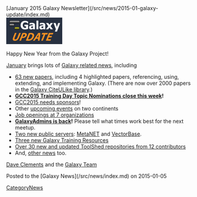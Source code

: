 <div class='newsItemHeader'>[January 2015 Galaxy Newsletter](/src/news/2015-01-galaxy-update/index.md)</div>

<div class='right'>
<a href='/src/galaxy-updates/2015-01/index.md'><img src="/src/images/logos/GalaxyUpdate200.png" alt="January 2015 Newsletter" width=150 /></a>
</div>

Happy New Year from the Galaxy Project!

[January](/src/galaxy-updates/2015-01/index.md) brings lots of [Galaxy related news](/src/galaxy-updates/2015-01/index.md), including

* [63 new papers](/src/galaxy-updates/2015-01/index.md#new-papers), including 4 highlighted papers, referencing, using, extending, and implementing Galaxy.  (There are now over 2000 papers in the [Galaxy CiteULike library](http://www.citeulike.org/group/16008/).)
* **[GCC2015 Training Day Topic Nominations close this week](/src/galaxy-updates/2015-01/index.md#training-day-topic-nominations-close-6-january)!**
* [GCC2015 needs sponsors](/src/galaxy-updates/2015-01/index.md#call-for-sponsors)!
* Other [upcoming events](/src/galaxy-updates/2015-01/index.md#other-events) on two continents
* [Job openings at 7 organizations](/src/galaxy-updates/2015-01/index.md#whos-hiring)
* **[GalaxyAdmins is back](/src/galaxy-updates/2015-01/index.md#galaxyadmins-is-back)!**  Please tell what times work best for the next meetup.
* [Two new public servers](/src/galaxy-updates/2015-01/index.md#new-public-servers): [MetaNET](/src/galaxy-updates/2015-01/index.md#metanet) and [VectorBase](/src/galaxy-updates/2015-01/index.md#vectorbase-galaxy).
* [Three new Galaxy Training Resources](/src/galaxy-updates/2015-01/index.md#galaxy-community-hubs)
* [Over 30 new and updated ToolShed repositories from 12 contributors](/src/galaxy-updates/2014-12/index.md#toolshed-contributions)
* And, [other news](/src/galaxy-updates/2014-12/index.md#other-news) too.

[Dave Clements](/src/dave-clements/index.md) and the [Galaxy Team](/src/galaxy-team/index.md)

<div class='newsItemFooter'>Posted to the [Galaxy News](/src/news/index.md) on 2015-01-05 </div>

[CategoryNews](/src/category-news/index.md)
